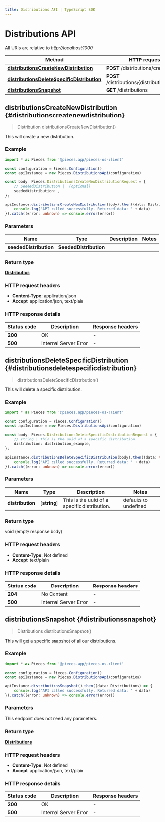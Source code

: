 ```yaml
---
title: Distributions API | TypeScript SDK
---
```


# Distributions API

All URIs are relative to *http://localhost:1000*

Method | HTTP request | Description
------------- | ------------- | -------------
[**distributionsCreateNewDistribution**](DistributionsApi#distributionscreatenewdistribution) | **POST** /distributions/create | /distributions/create [POST]
[**distributionsDeleteSpecificDistribution**](DistributionsApi#distributionsdeletespecificdistribution) | **POST** /distributions/\{distribution\}/delete | /distributions/\{distribution\}/delete [POST]
[**distributionsSnapshot**](DistributionsApi#distributionssnapshot) | **GET** /distributions | /distributions [GET]


## **distributionsCreateNewDistribution** {#distributionscreatenewdistribution}
> Distribution distributionsCreateNewDistribution()

This will create a new distribution.

### Example

```typescript
import * as Pieces from '@pieces.app/pieces-os-client'

const configuration = Pieces.Configuration()
const apiInstance = new Pieces.DistributionsApi(configuration)

const body: Pieces.DistributionsCreateNewDistributionRequest = {
    // SeededDistribution |  (optional)
    seededDistribution: ,
};

apiInstance.distributionsCreateNewDistribution(body).then((data: Distribution) => {
    console.log('API called successfully. Returned data: ' + data)
}).catch((error: unknown) => console.error(error))
```

### Parameters

Name | Type | Description  | Notes
------------- | ------------- | ------------- | -------------
 **seededDistribution** | **SeededDistribution**|  |


### Return type

[**Distribution**](../models/Distribution)

### HTTP request headers

- **Content-Type**: application/json
- **Accept**: application/json, text/plain


### HTTP response details
| Status code | Description | Response headers
|-------------|-------------|------------------
**200** | OK |  -  |
**500** | Internal Server Error |  -  |

## **distributionsDeleteSpecificDistribution** {#distributionsdeletespecificdistribution}
> distributionsDeleteSpecificDistribution()

This will delete a specific distribution.

### Example

```typescript
import * as Pieces from '@pieces.app/pieces-os-client'

const configuration = Pieces.Configuration()
const apiInstance = new Pieces.DistributionsApi(configuration)

const body: Pieces.DistributionsDeleteSpecificDistributionRequest = {
    // string | This is the uuid of a specific distribution.
    distribution: distribution_example,
};

apiInstance.distributionsDeleteSpecificDistribution(body).then((data: void (empty response body)) => {
    console.log('API called successfully. Returned data: ' + data)
}).catch((error: unknown) => console.error(error))
```

### Parameters

Name | Type | Description  | Notes
------------- | ------------- | ------------- | -------------
 **distribution** | [**string**] | This is the uuid of a specific distribution. | defaults to undefined


### Return type

void (empty response body)

### HTTP request headers

- **Content-Type**: Not defined
- **Accept**: text/plain


### HTTP response details
| Status code | Description | Response headers
|-------------|-------------|------------------
**204** | No Content |  -  |
**500** | Internal Server Error |  -  |

## **distributionsSnapshot** {#distributionssnapshot}
> Distributions distributionsSnapshot()

This will get a specific snapshot of all our distributions.

### Example

```typescript
import * as Pieces from '@pieces.app/pieces-os-client'

const configuration = Pieces.Configuration()
const apiInstance = new Pieces.DistributionsApi(configuration)

apiInstance.distributionsSnapshot().then((data: Distributions) => {
    console.log('API called successfully. Returned data: ' + data)
}).catch((error: unknown) => console.error(error))
```

### Parameters
This endpoint does not need any parameters.


### Return type

[**Distributions**](../models/Distributions)

### HTTP request headers

- **Content-Type**: Not defined
- **Accept**: application/json, text/plain


### HTTP response details
| Status code | Description | Response headers
|-------------|-------------|------------------
**200** | OK |  -  |
**500** | Internal Server Error |  -  |


